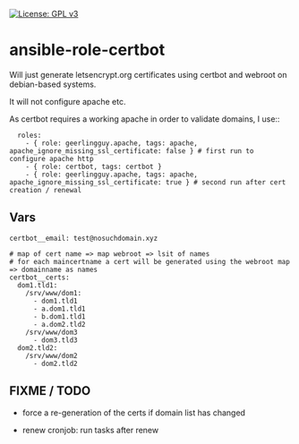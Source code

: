 [![License: GPL v3](https://img.shields.io/badge/License-GPL%20v3-blue.svg)](http://www.gnu.org/licenses/gpl-3.0)

ansible-role-certbot
====================

Will just generate letsencrypt.org certificates using certbot and webroot on debian-based systems.

It will not configure apache etc.

As certbot requires a working apache in order to validate domains, I use::

	  roles:
	    - { role: geerlingguy.apache, tags: apache, apache_ignore_missing_ssl_certificate: false } # first run to configure apache http
	    - { role: certbot, tags: certbot }
	    - { role: geerlingguy.apache, tags: apache, apache_ignore_missing_ssl_certificate: true } # second run after cert creation / renewal


Vars
----

	certbot__email: test@nosuchdomain.xyz

	# map of cert name => map webroot => lsit of names
	# for each maincertname a cert will be generated using the webroot map => domainname as names
	certbot__certs:
	  dom1.tld1:
	    /srv/www/dom1:
	      - dom1.tld1
	      - a.dom1.tld1
	      - b.dom1.tld1
	      - a.dom2.tld2
	    /srv/www/dom3
	      - dom3.tld3
	  dom2.tld2:
	    /srv/www/dom2
	      - dom2.tld2

FIXME / TODO
------------

  * force a re-generation of the certs if domain list has changed

  * renew cronjob: run tasks after renew
